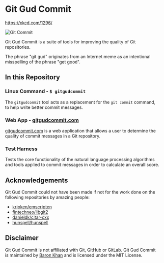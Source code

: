 Git Gud Commit
===

https://xkcd.com/1296/


![Git Commit](https://imgs.xkcd.com/comics/git_commit.png "Git Commit")

Git Gud Commit is a suite of tools for improving the quality of Git repositories.

The phrase "git gud" originates from an Internet meme as an intentional
misspelling of the phrase "get good".

In this Repository
---

### Linux Command - `$ gitgudcommit`

The `gitgudcommit` tool acts as a replacement for the `git commit` command, to
help write better commit messages.

### Web App - [gitgudcommit.com](http://gitgudcommit.com/)

[gitgudcommit.com](http://gitgudcommit.com/) is a web application that allows a
user to determine the quality of commit messages in a Git repository.

### Test Harness

Tests the core functionality of the natural language processing algorithms and
tools applied to commit messages in order to calculate an overall score.

Acknowledgements
---

Git Gud Commit could not have been made if not for the work done on the following
repositories by amazing people:
* [kripken/emscripten](https://github.com/kripken/emscripten)
* [fintechneo/libgit2](https://github.com/fintechneo/libgit2)
* [danieldk/citar-cxx](https://github.com/danieldk/citar-cxx)
* [hunspell/hunspell](https://github.com/hunspell/hunspell)

Disclaimer
---

Git Gud Commit is not affiliated with Git, GitHub or GitLab. Git Gud Commit is maintained
by [Baron Khan](https://github.com/BaronKhan) and is licensed under the MIT License.